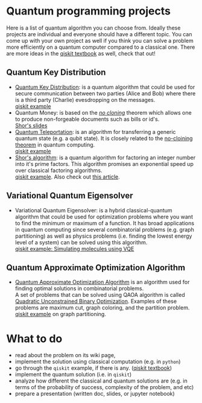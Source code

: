 # Quantum programming projects

Here is a list of quantum algorithm you can choose from. Ideally these projects are individual and everyone should have a different topic. You can come up with your own project as well if you think you can solve a problem more efficiently on a quantum computer compared to a classical one. There are more ideas in the [qiskit textbook](https://qiskit.org/textbook/preface.html) as well, check that out!

## Quantum Key Distribution
* [Quantum Key Distribution](https://en.wikipedia.org/wiki/Quantum_key_distribution): is a quantum algorithm that could be used for secure communication between two parties (Alice and Bob) where there is a third party (Charlie) evesdropping on the messages.  
[qiskit example](https://qiskit.org/textbook/ch-algorithms/quantum-key-distribution.html)  
* Quantum Money: is based on the *[no cloning](https://en.wikipedia.org/wiki/No-cloning_theorem)* theorem which allows one to produce non-forgeable documents such as bills or id's.  
[Shor's slides](https://simons.berkeley.edu/sites/default/files/docs/15601/qmoney-berkeley.pdf)   
* [Quantum Teleportation](https://en.wikipedia.org/wiki/Quantum_teleportation): is an algorithm for transferring a generic quantum state (e.g. a qubit state). It is closely related to the [no-cloining theorem](https://en.wikipedia.org/wiki/No-cloning_theorem) in quantum computing.  
[qiskit example](https://qiskit.org/textbook/ch-algorithms/teleportation.html)  
* [Shor's algorithm](https://en.wikipedia.org/wiki/Shor%27s_algorithm): is a quantum algorithm for factoring an integer number into it's prime factors. This algorithm promises an exponential speed up over classical factoring algorithms.  
[qiskit example](https://qiskit.org/textbook/ch-algorithms/shor.html). Also check out [this article](https://rajkk1.medium.com/finding-the-prime-factors-of-a-large-number-efficiently-with-the-help-of-shors-algorithm-e731f0aadff5). 

## Variational Quantum Eigensolver 
* Variational Quantum Eigensolver: is a hybrid classical-quantum algorithm that could be used for optimization problems where you want to find the minimum or maximum of a function. It has broad applications in quantum computing since several combinatorial problems (e.g. graph partitioning) as well as physics problems (i.e. finding the lowest energy level of a system) can be solved using this algorithm.  
[qiskit example: Simulating molecules using VQE](https://qiskit.org/textbook/ch-applications/vqe-molecules.html)  

## Quantum Approximate Optimization Algorithm 
* [Quantum Approximate Optimization Algorithm](https://arxiv.org/abs/1411.4028) is an algorithm used for finding optimal solutions in combinatorial problems.   
A set of problems that can be solved using QAOA algorithm is called [Quadratic Unconstrained Binary Optimization](https://en.wikipedia.org/wiki/Quadratic_unconstrained_binary_optimization). Examples of these problems are maximum cut, graph coloring, and the partition problem.  
[qiskit example](https://qiskit.org/documentation/tutorials/algorithms/05_qaoa.html) on graph partitioning.  

# What to do

- read about the problem on its wiki page, 
- implement the solution using classical computation (e.g. in `python`)
- go through the `qiskit` example, if there is any. ([qiskit textbook](https://qiskit.org/textbook/preface.html))
- implement the quantum solution (i.e. in `qiskit`)
- analyze how different the classical and quantum solutions are (e.g. in terms of the probability of success, complexity of the problem, and etc)
- prepare a presentation (written doc, slides, or jupyter notebook)


